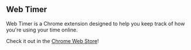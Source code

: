 ## Web Timer

Web Timer is a Chrome extension designed to help you keep track of how
you're using your time online.

Check it out in the [Chrome Web Store](http://webtimerapp.com)!
